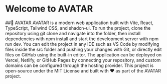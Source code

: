 <h1> Welcome to AVATAR</h1> 
##🌌 AVATAR
AVATAR is a modern web application built with Vite, React, TypeScript, Tailwind CSS, and shadcn-ui. To run the project, clone the repository using git clone <YOUR_GIT_URL> and navigate into the folder, then install dependencies with npm install and start the development server with npm run dev. You can edit the project in any IDE such as VS Code by modifying files inside the src folder and pushing your changes with Git, or directly edit files on GitHub using the built-in editor. The application can be deployed on Vercel, Netlify, or GitHub Pages by connecting your repository, and custom domains can be configured through the hosting provider. This project is open-source under the MIT License and built with ❤️ as part of the AVATAR project.
